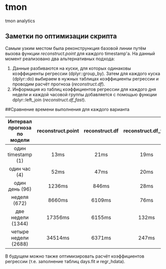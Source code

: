 ﻿# tmon
tmon analytics

## Заметки по оптимизации скрипта
Самым узким местом была реконстрункция базовой линии путём вызова функции *reconstruct.point* для каждого timestamp'a. На данный момент реализовано два альтернативных подхода:
1. Данные разбиваются на куски, для которых одинаковы коэффициенты регрессии (dplyr::group_by). Затем для каждого куска (dplyr::do) выбираем в нужных таблицах коэффициенты регрессии и проводим расчёт прогноза (*reconstruct.df*).
2. Информация из таблиц коэффициентов регрессии для каждого дня недели и каждой часовой группы добавляется с помощью функции dplyr::left_join (*reconstruct.df_fast*).

##Сравнение времени выполнения для каждого варианта

| Интервал прогноза по модели | reconstruct.point | reconstruct.df | reconstruct.df_fast |
|:---------------------------:|:-----------------:|:--------------:|:-------------------:|
|      один timestamp (1)     |        13ms       |      21ms      |         19ms        |
|         один час (4)        |        52ms       |      47ms      |         20ms        |
|        один день (96)       |       1236ms      |      846ms     |         28ms        |
|         неделя (672)        |       8660ms      |     6109ms     |         76ms        |
|      две недели (1344)      |      17356ms      |     6155ms     |        132ms        |
|     четыре недели (2688)    |      34514ms      |     6371ms     |        247ms        |

В будущем можно также оптимизировать расчёт коэффициентов регрессии (т.е. заполнение таблиц days.fit и regr_hdata).
